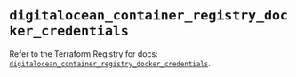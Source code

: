 # `digitalocean_container_registry_docker_credentials`

Refer to the Terraform Registry for docs: [`digitalocean_container_registry_docker_credentials`](https://registry.terraform.io/providers/digitalocean/digitalocean/2.57.0/docs/resources/container_registry_docker_credentials).
